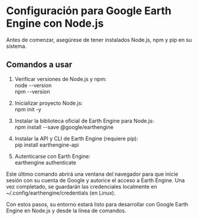 # Configuración para Google Earth Engine con Node.js

Antes de comenzar, asegúrese de tener instalados Node.js, npm y pip en su sistema.

## Comandos a usar

1. Verificar versiones de Node.js y npm:  
node --version  
npm --version

2. Inicializar proyecto Node.js:  
npm init -y

3. Instalar la biblioteca oficial de Earth Engine para Node.js:  
npm install --save @google/earthengine

4. Instalar la API y CLI de Earth Engine (requiere pip):  
pip install earthengine-api

5. Autenticarse con Earth Engine:  
earthengine authenticate

Este último comando abrirá una ventana del navegador para que inicie sesión con su cuenta de Google y autorice el acceso a Earth Engine. Una vez completado, se guardarán las credenciales localmente en ~/.config/earthengine/credentials (en Linux).

Con estos pasos, su entorno estará listo para desarrollar con Google Earth Engine en Node.js y desde la línea de comandos.
